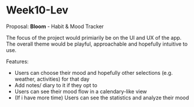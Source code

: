 # Week10-Lev


Proposal: **Bloom** - Habit & Mood Tracker

The focus of the project would primiarily be on the UI and UX of the app. The overall theme would be playful, approachable and hopefully intuitive to use. 

Features:
- Users can choose their mood and hopefully other selections (e.g. weather, activities) for that day
- Add notes/ diary to it if they opt to
- Users can see their mood flow in a calendary-like view
- (If i have more time) Users can see the statistics and analyze their mood  
